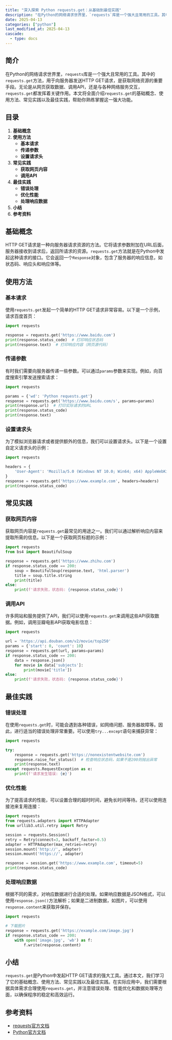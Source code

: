```yaml
---
title: "深入探索 Python requests.get：从基础到最佳实践"
description: "在Python的网络请求世界里，`requests`库是一个强大且常用的工具。其中的`requests.get`方法，用于向服务器发送HTTP GET请求，是获取网络资源的重要手段。无论是从网页获取数据、调用API，还是与各种网络服务交互，`requests.get`都发挥着关键作用。本文将全面介绍`requests.get`的基础概念、使用方法、常见实践以及最佳实践，帮助你熟练掌握这一强大功能。"
date: 2025-04-13
categories: ["python"]
last_modified_at: 2025-04-13
cascade:
  - type: docs
---
```



## 简介
在Python的网络请求世界里，`requests`库是一个强大且常用的工具。其中的`requests.get`方法，用于向服务器发送HTTP GET请求，是获取网络资源的重要手段。无论是从网页获取数据、调用API，还是与各种网络服务交互，`requests.get`都发挥着关键作用。本文将全面介绍`requests.get`的基础概念、使用方法、常见实践以及最佳实践，帮助你熟练掌握这一强大功能。

<!-- more -->
## 目录
1. **基础概念**
2. **使用方法**
    - **基本请求**
    - **传递参数**
    - **设置请求头**
3. **常见实践**
    - **获取网页内容**
    - **调用API**
4. **最佳实践**
    - **错误处理**
    - **优化性能**
    - **处理响应数据**
5. **小结**
6. **参考资料**

## 基础概念
HTTP GET请求是一种向服务器请求资源的方法。它将请求参数附加在URL后面，服务器接收到请求后，返回所请求的资源。`requests.get`方法就是在Python中发起这种请求的接口。它会返回一个`Response`对象，包含了服务器的响应信息，如状态码、响应头和响应体等。

## 使用方法

### 基本请求
使用`requests.get`发起一个简单的HTTP GET请求非常容易。以下是一个示例，请求百度首页：

```python
import requests

response = requests.get('https://www.baidu.com')
print(response.status_code)  # 打印响应状态码
print(response.text)  # 打印响应内容（网页源代码）
```

### 传递参数
有时我们需要向服务器传递一些参数。可以通过`params`参数来实现。例如，向百度搜索引擎发送搜索请求：

```python
import requests

params = {'wd': 'Python requests.get'}
response = requests.get('https://www.baidu.com/s', params=params)
print(response.url)  # 打印实际请求的URL
print(response.status_code)
print(response.text)
```

### 设置请求头
为了模拟浏览器请求或者提供额外的信息，我们可以设置请求头。以下是一个设置自定义请求头的示例：

```python
import requests

headers = {
    'User-Agent': 'Mozilla/5.0 (Windows NT 10.0; Win64; x64) AppleWebKit/537.36 (KHTML, like Gecko) Chrome/91.0.4472.124 Safari/537.36'
}
response = requests.get('https://www.example.com', headers=headers)
print(response.status_code)
```

## 常见实践

### 获取网页内容
获取网页内容是`requests.get`最常见的用途之一。我们可以通过解析响应内容来提取所需的信息。以下是一个获取网页标题的示例：

```python
import requests
from bs4 import BeautifulSoup

response = requests.get('https://www.zhihu.com')
if response.status_code == 200:
    soup = BeautifulSoup(response.text, 'html.parser')
    title = soup.title.string
    print(title)
else:
    print(f'请求失败，状态码: {response.status_code}')
```

### 调用API
许多网站和服务提供了API，我们可以使用`requests.get`来调用这些API获取数据。例如，调用豆瓣电影API获取电影信息：

```python
import requests

url = 'https://api.douban.com/v2/movie/top250'
params = {'start': 0, 'count': 10}
response = requests.get(url, params=params)
if response.status_code == 200:
    data = response.json()
    for movie in data['subjects']:
        print(movie['title'])
else:
    print(f'请求失败，状态码: {response.status_code}')
```

## 最佳实践

### 错误处理
在使用`requests.get`时，可能会遇到各种错误，如网络问题、服务器故障等。因此，进行适当的错误处理非常重要。可以使用`try...except`语句来捕获异常：

```python
import requests

try:
    response = requests.get('https://nonexistentwebsite.com')
    response.raise_for_status()  # 检查响应状态码，如果不是200则抛出异常
    print(response.text)
except requests.RequestException as e:
    print(f'请求发生错误: {e}')
```

### 优化性能
为了提高请求的性能，可以设置合理的超时时间，避免长时间等待。还可以使用连接池来复用连接：

```python
import requests
from requests.adapters import HTTPAdapter
from urllib3.util.retry import Retry

session = requests.Session()
retry = Retry(connect=3, backoff_factor=0.5)
adapter = HTTPAdapter(max_retries=retry)
session.mount('http://', adapter)
session.mount('https://', adapter)

response = session.get('https://www.example.com', timeout=5)
print(response.status_code)
```

### 处理响应数据
根据不同的需求，对响应数据进行合适的处理。如果响应数据是JSON格式，可以使用`response.json()`方法解析；如果是二进制数据，如图片，可以使用`response.content`来获取并保存。

```python
import requests

# 下载图片
response = requests.get('https://example.com/image.jpg')
if response.status_code == 200:
    with open('image.jpg', 'wb') as f:
        f.write(response.content)
```

## 小结
`requests.get`是Python中发起HTTP GET请求的强大工具。通过本文，我们学习了它的基础概念、使用方法、常见实践以及最佳实践。在实际应用中，我们需要根据具体需求合理使用`requests.get`，并注意错误处理、性能优化和数据处理等方面，以确保程序的稳定和高效运行。

## 参考资料
- [requests官方文档](https://requests.readthedocs.io/en/latest/)
- [Python官方文档](https://docs.python.org/zh-cn/3/)